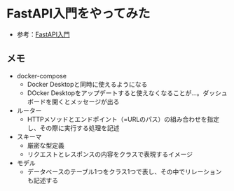 # FastAPI入門をやってみた

- 参考：[FastAPI入門](https://zenn.dev/sh0nk/books/537bb028709ab9)

## メモ

- docker-compose
    - Docker Desktopと同時に使えるようになる
    - DOcker Desktopをアップデートすると使えなくなることが…。ダッシュボードを開くとメッセージが出る
- ルーター
    - HTTPメソッドとエンドポイント（=URLのパス）の組み合わせを指定し、その際に実行する処理を記述
- スキーマ
    - 厳密な型定義
    - リクエストとレスポンスの内容をクラスで表現するイメージ
- モデル
    - データベースのテーブル1つをクラス1つで表し、その中でリレーションも記述する
